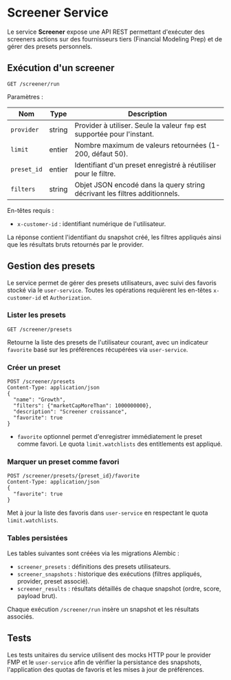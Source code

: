 # Screener Service

Le service **Screener** expose une API REST permettant d'exécuter des screeners actions
sur des fournisseurs tiers (Financial Modeling Prep) et de gérer des presets personnels.

## Exécution d'un screener

```
GET /screener/run
```

Paramètres :

| Nom        | Type      | Description                                                                 |
|------------|-----------|-----------------------------------------------------------------------------|
| `provider` | string    | Provider à utiliser. Seule la valeur `fmp` est supportée pour l'instant.    |
| `limit`    | entier    | Nombre maximum de valeurs retournées (1-200, défaut 50).                    |
| `preset_id`| entier    | Identifiant d'un preset enregistré à réutiliser pour le filtre.             |
| `filters`  | string    | Objet JSON encodé dans la query string décrivant les filtres additionnels.  |

En-têtes requis :

- `x-customer-id` : identifiant numérique de l'utilisateur.

La réponse contient l'identifiant du snapshot créé, les filtres appliqués ainsi que
les résultats bruts retournés par le provider.

## Gestion des presets

Le service permet de gérer des presets utilisateurs, avec suivi des favoris stocké via le
`user-service`. Toutes les opérations requièrent les en-têtes `x-customer-id` et `Authorization`.

### Lister les presets

```
GET /screener/presets
```

Retourne la liste des presets de l'utilisateur courant, avec un indicateur `favorite` basé sur les
préférences récupérées via `user-service`.

### Créer un preset

```
POST /screener/presets
Content-Type: application/json
{
  "name": "Growth",
  "filters": {"marketCapMoreThan": 1000000000},
  "description": "Screener croissance",
  "favorite": true
}
```

- `favorite` optionnel permet d'enregistrer immédiatement le preset comme favori. Le quota
  `limit.watchlists` des entitlements est appliqué.

### Marquer un preset comme favori

```
POST /screener/presets/{preset_id}/favorite
Content-Type: application/json
{
  "favorite": true
}
```

Met à jour la liste des favoris dans `user-service` en respectant le quota `limit.watchlists`.

### Tables persistées

Les tables suivantes sont créées via les migrations Alembic :

- `screener_presets` : définitions des presets utilisateurs.
- `screener_snapshots` : historique des exécutions (filtres appliqués, provider, preset associé).
- `screener_results` : résultats détaillés de chaque snapshot (ordre, score, payload brut).

Chaque exécution `/screener/run` insère un snapshot et les résultats associés.

## Tests

Les tests unitaires du service utilisent des mocks HTTP pour le provider FMP et le `user-service`
afin de vérifier la persistance des snapshots, l'application des quotas de favoris et les mises à jour
de préférences.
